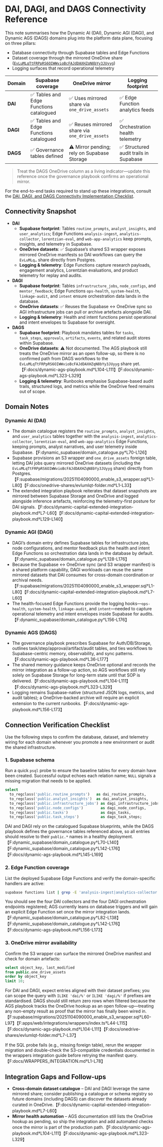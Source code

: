 # DAI, DAGI, and DAGS Connectivity Reference

This note summarises how the Dynamic AI (DAI), Dynamic AGI (DAGI), and Dynamic
AGS (DAGS) domains plug into the platform data plane, focusing on three pillars:

- Database connectivity through Supabase tables and Edge Functions
- Dataset coverage through the mirrored OneDrive share
  ([`EvLuMLqTtFRPpRS6OIWWvioBcFAJdDAXHZqN8bYy3JUyyg`](https://1drv.ms/f/c/2ff0428a2f57c7a4/EvLuMLqTtFRPpRS6OIWWvioBcFAJdDAXHZqN8bYy3JUyyg?e=jT5qg0))
- Logging surfaces that record operational telemetry

| Domain | Supabase coverage | OneDrive mirror | Logging footprint |
| ------ | ----------------- | --------------- | ----------------- |
| **DAI** | ✅ Tables and Edge Functions catalogued | ✅ Uses mirrored share via `one_drive_assets` | ✅ Edge Function analytics feeds |
| **DAGI** | ✅ Tables and Edge Functions catalogued | ✅ Reuses mirrored share via `one_drive_assets` | ✅ Orchestration health telemetry |
| **DAGS** | ✅ Governance tables defined | ⚠️ Mirror pending; rely on Supabase Storage | ✅ Structured audit trails in Supabase |

> Treat the DAGS OneDrive column as a living indicator—update this reference
> once the governance playbook confirms an operational mirror.

For the end-to-end tasks required to stand up these integrations, consult the
[DAI, DAGI, and DAGS Connectivity Implementation Checklist](./dai-dagi-dags-implementation-checklist.md).

## Connectivity Snapshot

- **DAI**
  - **Supabase footprint**: Tables `routine_prompts`, `analyst_insights`, and
    `user_analytics`; Edge Functions `analysis-ingest`, `analytics-collector`,
    `lorentzian-eval`, and `web-app-analytics` keep prompts, insights, and
    telemetry in Supabase.
  - **OneDrive datasets**: ✅ Supabase’s shared S3 wrapper exposes mirrored
    OneDrive manifests so DAI workflows can query the `EvLuMLq…` share directly
    from Postgres.
  - **Logging & telemetry**: Edge Functions capture research payloads,
    engagement analytics, Lorentzian evaluations, and product telemetry for
    replay and audits.
- **DAGI**
  - **Supabase footprint**: Tables `infrastructure_jobs`, `node_configs`, and
    `mentor_feedback`; Edge Functions `ops-health`, `system-health`,
    `linkage-audit`, and `intent` ensure orchestration data lands in the
    database.
  - **OneDrive datasets**: ✅ Reuses the Supabase ↔ OneDrive sync so AGI
    infrastructure jobs can pull or archive artefacts alongside DAI.
  - **Logging & telemetry**: Health and intent functions persist operational and
    intent envelopes to Supabase for oversight.
- **DAGS**
  - **Supabase footprint**: Playbook mandates tables for `tasks`, `task_steps`,
    `approvals`, `artifacts`, `events`, and related audit stores within
    Supabase.
  - **OneDrive datasets**: ⚠️ Not documented. The AGS playbook still treats the
    OneDrive mirror as an open follow-up, so there is no confirmed path from
    DAGS workflows to the `EvLuMLqTtFRPpRS6OIWWvioBcFAJdDAXHZqN8bYy3JUyyg`
    share yet.【F:docs/dynamic-ags-playbook.md†L104-L111】【F:docs/dynamic-ags-playbook.md†L323-L329】
  - **Logging & telemetry**: Runbooks emphasise Supabase-based audit trails,
    structured logs, and metrics while the OneDrive feed remains out of scope.

## Domain Notes

### Dynamic AI (DAI)

- The domain catalogue registers the `routine_prompts`, `analyst_insights`, and
  `user_analytics` tables together with the `analysis-ingest`,
  `analytics-collector`, `lorentzian-eval`, and `web-app-analytics` Edge
  Functions, keeping prompts, analyst narratives, and user telemetry inside
  Supabase.【F:dynamic_supabase/domain_catalogue.py†L70-L126】
- Supabase provisions an S3 wrapper and `one_drive_assets` foreign table,
  letting DAI jobs query mirrored OneDrive datasets (including the
  `EvLuMLqTtFRPpRS6OIWWvioBcFAJdDAXHZqN8bYy3JUyyg` share) directly from
  Postgres.【F:supabase/migrations/20251104090000_enable_s3_wrapper.sql†L1-L80】【F:docs/onedrive-shares/evlumlqt-folder.md†L1-L33】
- The extended integration playbook reiterates that dataset snapshots are
  mirrored between Supabase Storage and OneDrive and logged alongside inference
  artefacts, reinforcing the telemetry-first posture for DAI
  signals.【F:docs/dynamic-capital-extended-integration-playbook.md†L7-L60】【F:docs/dynamic-capital-extended-integration-playbook.md†L129-L140】

### Dynamic AGI (DAGI)

- DAGI’s domain entry defines Supabase tables for infrastructure jobs, node
  configurations, and mentor feedback plus the health and intent Edge Functions
  so orchestration data lands in the database by
  default.【F:dynamic_supabase/domain_catalogue.py†L128-L176】
- Because the Supabase ↔ OneDrive sync (and S3 wrapper manifest) is a shared
  platform capability, DAGI workloads can reuse the same mirrored datasets that
  DAI consumes for cross-domain coordination or archival
  needs.【F:supabase/migrations/20251104090000_enable_s3_wrapper.sql†L1-L80】【F:docs/dynamic-capital-extended-integration-playbook.md†L7-L60】
- The health-focused Edge Functions provide the logging hooks—`ops-health`,
  `system-health`, `linkage-audit`, and `intent`—needed to capture operational
  telemetry and intent envelopes inside Supabase for
  audits.【F:dynamic_supabase/domain_catalogue.py†L156-L176】

### Dynamic AGS (DAGS)

- The governance playbook prescribes Supabase for Auth/DB/Storage, outlines
  task/step/approval/artifact/audit tables, and ties workflows to
  Supabase-centric memory, observability, and sync
  patterns.【F:docs/dynamic-ags-playbook.md†L36-L177】
- The shared memory guidance keeps OneDrive optional and records the mirror
  integration as a follow-up action, so AGS workflows still rely solely on
  Supabase Storage for long-term state until that SOP is
  delivered.【F:docs/dynamic-ags-playbook.md†L104-L111】【F:docs/dynamic-ags-playbook.md†L323-L329】
- Logging remains Supabase-native (structured JSON logs, metrics, and audit
  tables); a OneDrive-backed archive will require an explicit extension to the
  current runbooks.【F:docs/dynamic-ags-playbook.md†L156-L173】

## Connection Verification Checklist

Use the following steps to confirm the database, dataset, and telemetry wiring
for each domain whenever you promote a new environment or audit the shared
infrastructure.

### 1. Supabase schema

Run a quick `psql` probe to ensure the baseline tables for every domain have
been created. Successful output echoes each relation name; `NULL` signals a
missing migration that needs to be applied.

```sql
select
  to_regclass('public.routine_prompts')   as dai_routine_prompts,
  to_regclass('public.analyst_insights')  as dai_analyst_insights,
  to_regclass('public.infrastructure_jobs') as dagi_infrastructure_jobs,
  to_regclass('public.node_configs')        as dagi_node_configs,
  to_regclass('public.tasks')               as dags_tasks,
  to_regclass('public.task_steps')          as dags_task_steps;
```

DAI and DAGI rely on the catalogued Supabase blueprints, while the DAGS playbook
defines the governance tables referenced above, so all entries should resolve
to their `public.*` names in a healthy deployment.【F:dynamic_supabase/domain_catalogue.py†L70-L140】【F:dynamic_supabase/domain_catalogue.py†L142-L176】【F:docs/dynamic-ags-playbook.md†L145-L169】

### 2. Edge Function coverage

List the deployed Supabase Edge Functions and verify the domain-specific
handlers are active:

```bash
supabase functions list | grep -E 'analysis-ingest|analytics-collector|lorentzian-eval|web-app-analytics|ops-health|system-health|linkage-audit|intent'
```

You should see the four DAI collectors and the four DAGI orchestration endpoints
registered; AGS currently leans on database triggers and will gain an explicit
Edge Function set once the mirror integration lands.【F:dynamic_supabase/domain_catalogue.py†L82-L138】【F:dynamic_supabase/domain_catalogue.py†L142-L176】【F:docs/dynamic-ags-playbook.md†L156-L173】

### 3. OneDrive mirror availability

Confirm the S3 wrapper can surface the mirrored OneDrive manifest and check for
domain artefacts:

```sql
select object_key, last_modified
from public.one_drive_assets
order by object_key
limit 10;
```

For DAI and DAGI, expect entries aligned with their dataset prefixes; you can
scope the query with `ILIKE 'dai/%'` or `ILIKE 'dagi/%'` if prefixes are
standardised. DAGS should still return zero rows when filtered because the AGS
playbook tracks the OneDrive hookup as an open follow-up—treating any non-empty
result as proof that the mirror has finally been wired in.【F:supabase/migrations/20251104090000_enable_s3_wrapper.sql†L60-L97】【F:apps/web/integrations/wrappers/index.ts†L44-L115】【F:docs/dynamic-ags-playbook.md†L104-L111】【F:docs/onedrive-shares/evlumlqt-folder.md†L7-L37】

If the SQL probe fails (e.g., missing foreign table), rerun the wrapper migration
and double-check the S3-compatible credentials documented in the wrappers
integration guide before retrying the manifest query.【F:docs/WRAPPERS_INTEGRATION.md†L1-L78】

## Integration Gaps and Follow-ups

- **Cross-domain dataset catalogue** – DAI and DAGI leverage the same mirrored
  share; consider publishing a catalogue or schema registry so future domains
  (including DAGS) can discover the datasets already curated in
  OneDrive.【F:docs/dynamic-capital-extended-integration-playbook.md†L7-L60】
- **Mirror health automation** – AGS documentation still lists the OneDrive
  hookup as pending, so ship the integration and add automated checks once the
  mirror is part of the production path.【F:docs/dynamic-ags-playbook.md†L104-L111】【F:docs/dynamic-ags-playbook.md†L323-L329】

